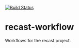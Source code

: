 [![Build Status](https://travis-ci.org/recast-hep/recast-workflow.svg?branch=master)](https://travis-ci.org/recast-hep/recast-workflow)
# recast-workflow
Workflows for the recast project.
